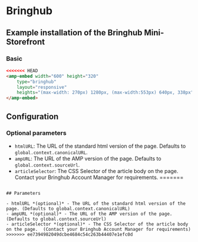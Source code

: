 <!---
Copyright 2015 The AMP HTML Authors. All Rights Reserved.

Licensed under the Apache License, Version 2.0 (the "License");
you may not use this file except in compliance with the License.
You may obtain a copy of the License at

      http://www.apache.org/licenses/LICENSE-2.0

Unless required by applicable law or agreed to in writing, software
distributed under the License is distributed on an "AS-IS" BASIS,
WITHOUT WARRANTIES OR CONDITIONS OF ANY KIND, either express or implied.
See the License for the specific language governing permissions and
limitations under the License.
-->

# Bringhub

## Example installation of the Bringhub Mini-Storefront

### Basic

```html
<<<<<<< HEAD
<amp-embed width="600" height="320"
    type="bringhub"
    layout="responsive"
    heights="(max-width: 270px) 1280px, (max-width:553px) 640px, 338px">
</amp-embed>
```

## Configuration

### Optional parameters

- `htmlURL`: The URL of the standard html version of the page. Defaults to `global.context.canonicalURL`.
- `ampURL`: The URL of the AMP version of the page. Defaults to `global.context.sourceUrl`.
- `articleSelector`: The CSS Selector of the article body on the page. Contact your Bringhub Account Manager for requirements.
=======
  <amp-embed width="600" height="320"
      type="bringhub"
      layout="responsive"
      heights="(max-width: 270px) 1280px, (max-width:553px) 640px, 338px">
  </amp-embed>
```

## Parameters

- htmlURL *(optional)* - The URL of the standard html version of the page. (Defaults to global.context.canonicalURL)
- ampURL *(optional)* - The URL of the AMP version of the page. (Defaults to global.context.sourceUrl)
- articleSelector *(optional)* - The CSS Selector of the article body on the page.  (Contact your Bringhub Account Manager for requirements)
>>>>>>> ee7394982049dcbe4684c54c263b44407e1efc0d
